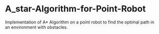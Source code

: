 # A_star-Algorithm-for-Point-Robot
Implementation of A* Algorithm on a point robot to find the optimal path in an environment with obstacles. 
